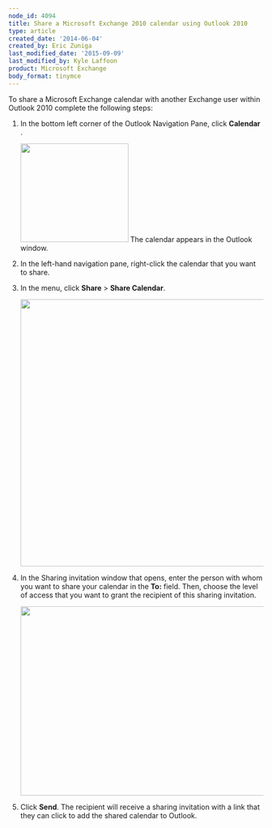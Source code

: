 ```yaml
---
node_id: 4094
title: Share a Microsoft Exchange 2010 calendar using Outlook 2010
type: article
created_date: '2014-06-04'
created_by: Eric Zuniga
last_modified_date: '2015-09-09'
last_modified_by: Kyle Laffoon
product: Microsoft Exchange
body_format: tinymce
---
```


To share a Microsoft Exchange calendar with another Exchange user within
Outlook 2010 complete the following steps:

1.  In the bottom left corner of the Outlook Navigation Pane, click
    **Calendar** .

    <img src="https://8026b2e3760e2433679c-fffceaebb8c6ee053c935e8915a3fbe7.ssl.cf2.rackcdn.com/field/image/4094.1a.png" width="213" height="195" />
    The calendar appears in the Outlook window.

2.  In the left-hand navigation pane, right-click the calendar that you
    want to share.

3.  In the menu, click **Share** &gt; **Share Calendar**.

    <img src="https://8026b2e3760e2433679c-fffceaebb8c6ee053c935e8915a3fbe7.ssl.cf2.rackcdn.com/field/image/4094.2a.png" width="601" height="528" />

4.  In the Sharing invitation window that opens, enter the person with
    whom you want to share your calendar in the **To:** field. Then,
    choose the level of access that you want to grant the recipient of
    this sharing invitation.

    <img src="https://8026b2e3760e2433679c-fffceaebb8c6ee053c935e8915a3fbe7.ssl.cf2.rackcdn.com/field/image/4094.3b.png" width="561" height="374" />

5.  Click **Send**.
    The recipient will receive a sharing invitation with a link that
    they can click to add the shared calendar to Outlook.


